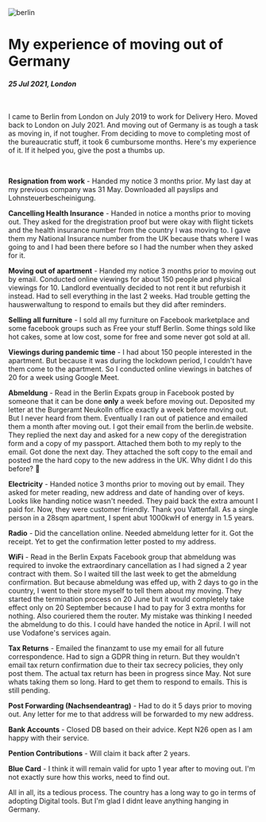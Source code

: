 <img class='img--full-width img--left img--grow' src='https://upload.wikimedia.org/wikipedia/en/b/ba/Flag_of_Germany.svg' alt='berlin' title='berlin' />

# My experience of moving out of Germany

#### _25 Jul 2021, London_

&nbsp;

I came to Berlin from London on July 2019 to work for Delivery Hero. Moved back
to London on July 2021. And moving out of Germany is as tough a task as moving
in, if not tougher. From deciding to move to completing most of the bureaucratic
stuff, it took 6 cumbursome months. Here's my experience of it. If it helped
you, give the post a thumbs up.

<br />

**Resignation from work** - Handed my notice 3 months prior. My last day at my
previous company was 31 May. Downloaded all payslips and
Lohnsteuerbescheinigung.

**Cancelling Health Insurance** - Handed in notice a months prior to moving out.
They asked for the dregistration proof but were okay with flight tickets and the
health insurance number from the country I was moving to. I gave them my
National Insurance number from the UK because thats where I was going to and I
had been there before so I had the number when they asked for it.

**Moving out of apartment** - Handed my notice 3 months prior to moving out by
email. Conducted online viewings for about 150 people and physical viewings
for 10. Landlord eventually decided to not rent it but refurbish it instead. Had
to sell everything in the last 2 weeks. Had trouble getting the hauswerwaltung
to respond to emails but they did after reminders.

**Selling all furniture** - I sold all my furniture on Facebook marketplace and
some facebook groups such as Free your stuff Berlin. Some things sold like hot
cakes, some at low cost, some for free and some never got sold at all.

**Viewings during pandemic time** - I had about 150 people interested in the
apartment. But because it was during the lockdown period, I couldn't have them
come to the apartment. So I conducted online viewings in batches of 20 for a
week using Google Meet.

**Abmeldung** - Read in the Berlin Expats group in Facebook posted by someone
that it can be done **only** a week before moving out. Deposited my letter at
the Burgeramt Neukolln office exactly a week before moving out. But I never
heard from them. Eventually I ran out of patience and emailed them a month after
moving out. I got their email from the berlin.de website. They replied the next
day and asked for a new copy of the deregistration form and a copy of my
passport. Attached them both to my reply to the email. Got done the next day.
They attached the soft copy to the email and posted me the hard copy to the new
address in the UK. Why didnt I do this before? 🤦

**Electricity** - Handed notice 3 months prior to moving out by email. They
asked for meter reading, new address and date of handing over of keys. Looks
like handing notice wasn't needed. They paid back the extra amount I paid for.
Now, they were customer friendly. Thank you Vattenfall. As a single person in a
28sqm apartment, I spent abut 1000kwH of energy in 1.5 years.

**Radio** - Did the cancellation online. Needed abmeldung letter for it. Got the
receipt. Yet to get the confirmation letter posted to my address.

**WiFi** - Read in the Berlin Expats Facebook group that abmeldung was required
to invoke the extraordinary cancellation as I had signed a 2 year contract with
them. So I waited till the last week to get the abmeldung confirmation. But
because abmeldung was effed up, with 2 days to go in the country, I went to
their store myself to tell them about my moving. They started the termination
process on 20 June but it would completely take effect only on 20 September
because I had to pay for 3 extra months for nothing. Also couriered them the
router. My mistake was thinking I needed the abmeldung to do this. I could have
handed the notice in April. I will not use Vodafone's services again.

**Tax Returns** - Emailed the finanzamt to use my email for all future
correspondence. Had to sign a GDPR thing in return. But they wouldn't email tax
return confirmation due to their tax secrecy policies, they only post them. The
actual tax return has been in progress since May. Not sure whats taking them so
long. Hard to get them to respond to emails. This is still pending.

**Post Forwarding (Nachsendeantrag)** - Had to do it 5 days prior to moving out.
Any letter for me to that address will be forwarded to my new address.

**Bank Accounts** - Closed DB based on their advice. Kept N26 open as I am happy
with their service.

**Pention Contributions** - Will claim it back after 2 years.

**Blue Card** - I think it will remain valid for upto 1 year after to moving
out. I'm not exactly sure how this works, need to find out.

All in all, its a tedious process. The country has a long way to go in terms of
adopting Digital tools. But I'm glad I didnt leave anything hanging in Germany.
